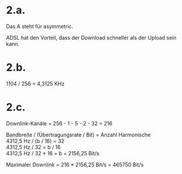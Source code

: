 # 2.a.

Das A steht für asymmetric.

ADSL hat den Vorteil, dass der Download schneller als der Upload sein kann.


# 2.b.


1104 / 256 = 4,3125 KHz


# 2.c.

Downlink-Kanäle = 256 - 1 - 5 - 2 - 32 = 216

Bandbreite / (Übertragungsrate / Bit) = Anzahl Harmonische  
4312,5 Hz / (b / 16) = 32  
4312,5 Hz / 32 = b / 16  
4312,5 Hz / 32 * 16 = b = 2156,25 Bit/s  

Maximaler Downlink = 216 * 2156,25 Bit/s = 465750 Bit/s